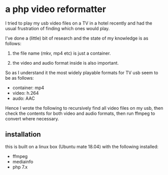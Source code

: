 # a php video reformatter

I tried to play my usb video files on a TV in a hotel recently and had the usual frustration of finding which ones would play.

I've done a (little) bit of research and the state of my knowledge is as follows:

1) the file name (mkv, mp4 etc) is just a container.

2) the video and audio format inside is also important.

So as I understand it the most widely playable formats for TV usb seem to be as follows:

* container: mp4
* video: h.264
* audo: AAC

Hence I wrote the following to recursively find all video files on my usb, then check the contents for both video and audio formats, then run ffmpeg to convert where necessary.

## installation

this is built on a linux box (Ubuntu mate 18.04) with the following installed:

* ffmpeg
* mediainfo
* php 7.x

